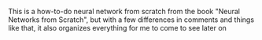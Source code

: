 This is a how-to-do neural network from scratch from the book "Neural Networks from Scratch", but with a few differences in comments and things like that, it also organizes everything for me to come to see later on
